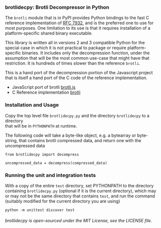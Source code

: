### brotlidecpy: Brotli Decompressor in Python

The `brotli` module that is in PyPI provides Python bindings to the fast C reference
implementation of [RFC 7932](https://tools.ietf.org/html/rfc7932), and is the preferred
one to use for most purposes. One limitation to its use is that it requires installation
of a platform-specific shared binary executable.

This library is written all in versions 2 and 3 compatible Python for the special case in
which it is not practical to package or require platform-specific binaries. It includes only
the decompression function, under the assumption that will be the most common use-case that
might have that restriction. It is hundreds of times slower than the reference `brotli`.

This is a hand port of the decompression portion of the Javascript project that is
itself a hand port of the C code of the reference implementation.

* JavaScript port of brotli [brotli.js](https://github.com/devongovett/brotli.js)
* C Reference implementation [brotli](https://github.com/google/brotli)

### Installation and Usage

Copy the top level file `brotlidecpy.py` and the directory `brotlidecpy` to a directory  
that will be in `PYTHONPATH` at runtime.

The following code will take a byte-like object, e.g. a bytearray or byte-string,
that contains brotli compressed data, and return one with the uncompressed data

    from brotlidecpy import decompress

    uncompressed_data = decompress(compressed_data)

### Running the unit and integration tests
With a copy of the entire `test` directory, set PYTHONPATH to the directory containing
`brotlidecpy.py` (optional if it is the current directory), which may or may not be the same
directory that contains `test`, and run the command (suitably modified for the current
directory you are using)

    python -m unittest discover test


###### brotlidecpy is open-sourced under the MIT License, see the LICENSE file.
